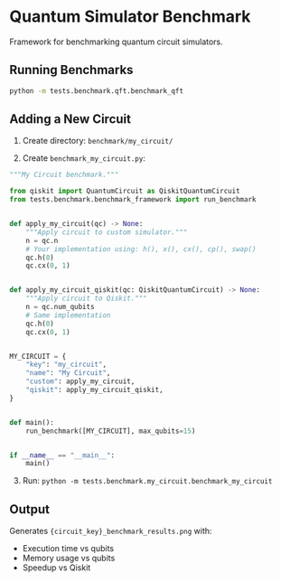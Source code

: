 # Quantum Simulator Benchmark

Framework for benchmarking quantum circuit simulators.

## Running Benchmarks

```bash
python -m tests.benchmark.qft.benchmark_qft
```

## Adding a New Circuit

1. Create directory: `benchmark/my_circuit/`

2. Create `benchmark_my_circuit.py`:

```python
"""My Circuit benchmark."""

from qiskit import QuantumCircuit as QiskitQuantumCircuit
from tests.benchmark.benchmark_framework import run_benchmark


def apply_my_circuit(qc) -> None:
    """Apply circuit to custom simulator."""
    n = qc.n
    # Your implementation using: h(), x(), cx(), cp(), swap()
    qc.h(0)
    qc.cx(0, 1)


def apply_my_circuit_qiskit(qc: QiskitQuantumCircuit) -> None:
    """Apply circuit to Qiskit."""
    n = qc.num_qubits
    # Same implementation
    qc.h(0)
    qc.cx(0, 1)


MY_CIRCUIT = {
    "key": "my_circuit",
    "name": "My Circuit",
    "custom": apply_my_circuit,
    "qiskit": apply_my_circuit_qiskit,
}


def main():
    run_benchmark([MY_CIRCUIT], max_qubits=15)


if __name__ == "__main__":
    main()
```

3. Run: `python -m tests.benchmark.my_circuit.benchmark_my_circuit`

## Output

Generates `{circuit_key}_benchmark_results.png` with:
- Execution time vs qubits
- Memory usage vs qubits  
- Speedup vs Qiskit
